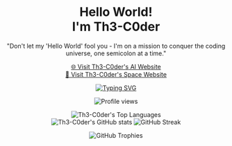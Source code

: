 <h1 align="center">Hello World!<br>I'm Th3-C0der</h1>
<p align="center">"Don't let my 'Hello World' fool you - I'm on a mission to conquer the coding universe, one semicolon at a time."</p>

<p align="center">
  <a href="https://Th3-AI.github.io">🌐 Visit Th3-C0der's AI Website</a><br>
  <a href="https://Th3-Space.onrender.com">🚀 Visit Th3-C0der's Space Website</a>
</p>

<p align="center">
  <a href="https://Th3-AI.github.io">
    <img src="https://readme-typing-svg.demolab.com?font=Rubik+Glitch&size=38&pause=1000&color=00FF00&width=450&lines=Hello+I+Am+Th3-C0der" alt="Typing SVG">
  </a>
</p>

<p align="center">
  <img src="https://komarev.com/ghpvc/?username=Th3-C0der&label=Profile%20views&color=00ff00&style=flat" alt="Profile views">
</p>

<p align="center">
  <img src="https://github-readme-stats.vercel.app/api/top-langs/?username=Th3-C0der&theme=chartreuse-dark&show_icons=true&layout=compact&hide_progress=false" alt="Th3-C0der's Top Languages"><br>
  <img src="https://github-readme-stats.vercel.app/api?username=Th3-C0der&show_icons=true&theme=chartreuse-dark" alt="Th3-C0der's GitHub stats">
  <img src="https://github-readme-streak-stats.herokuapp.com?user=Th3-C0der&theme=chartreuse-dark" alt="GitHub Streak">
</p>

<p align="center">
  <img src="https://github-profile-trophy.vercel.app/?username=Th3-C0der&theme=matrix" alt="GitHub Trophies">
</p>

<!---
Th3-C0der/Th3-C0der is a ✨ special ✨ repository because its `README.md` (this file) appears on your GitHub profile.
You can click the Preview link to take a look at your changes.
--->
